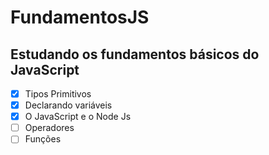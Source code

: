 # FundamentosJS
## Estudando os fundamentos básicos do JavaScript
- [x] Tipos Primitivos
- [x] Declarando variáveis
- [x] O JavaScript e o Node Js
- [ ] Operadores
- [ ] Funções
